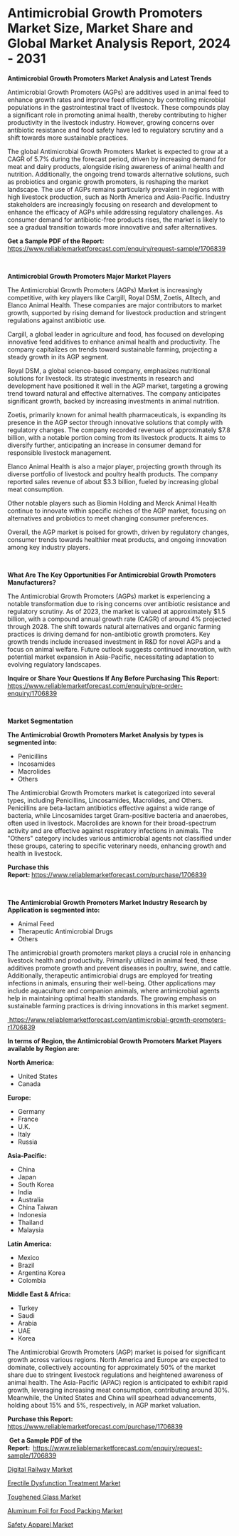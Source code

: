 <p><h1>Antimicrobial Growth Promoters Market Size, Market Share and Global Market Analysis Report, 2024 - 2031</h1></p><p><strong>Antimicrobial Growth Promoters Market Analysis and Latest Trends</strong></p>
<p><p>Antimicrobial Growth Promoters (AGPs) are additives used in animal feed to enhance growth rates and improve feed efficiency by controlling microbial populations in the gastrointestinal tract of livestock. These compounds play a significant role in promoting animal health, thereby contributing to higher productivity in the livestock industry. However, growing concerns over antibiotic resistance and food safety have led to regulatory scrutiny and a shift towards more sustainable practices.</p><p>The global Antimicrobial Growth Promoters Market is expected to grow at a CAGR of 5.7% during the forecast period, driven by increasing demand for meat and dairy products, alongside rising awareness of animal health and nutrition. Additionally, the ongoing trend towards alternative solutions, such as probiotics and organic growth promoters, is reshaping the market landscape. The use of AGPs remains particularly prevalent in regions with high livestock production, such as North America and Asia-Pacific. Industry stakeholders are increasingly focusing on research and development to enhance the efficacy of AGPs while addressing regulatory challenges. As consumer demand for antibiotic-free products rises, the market is likely to see a gradual transition towards more innovative and safer alternatives.</p></p>
<p><strong>Get a Sample PDF of the Report:&nbsp;</strong> <a href="https://www.reliablemarketforecast.com/enquiry/request-sample/1706839?utm_campaign=1130&utm_medium=2&utm_source=Github&utm_content=ia&utm_term=15112024&utm_id=antimicrobial-growth-promoters">https://www.reliablemarketforecast.com/enquiry/request-sample/1706839</a></p>
<p>&nbsp;</p>
<p><strong>Antimicrobial Growth Promoters Major Market Players</strong></p>
<p><p>The Antimicrobial Growth Promoters (AGPs) Market is increasingly competitive, with key players like Cargill, Royal DSM, Zoetis, Alltech, and Elanco Animal Health. These companies are major contributors to market growth, supported by rising demand for livestock production and stringent regulations against antibiotic use.</p><p>Cargill, a global leader in agriculture and food, has focused on developing innovative feed additives to enhance animal health and productivity. The company capitalizes on trends toward sustainable farming, projecting a steady growth in its AGP segment. </p><p>Royal DSM, a global science-based company, emphasizes nutritional solutions for livestock. Its strategic investments in research and development have positioned it well in the AGP market, targeting a growing trend toward natural and effective alternatives. The company anticipates significant growth, backed by increasing investments in animal nutrition.</p><p>Zoetis, primarily known for animal health pharmaceuticals, is expanding its presence in the AGP sector through innovative solutions that comply with regulatory changes. The company recorded revenues of approximately $7.8 billion, with a notable portion coming from its livestock products. It aims to diversify further, anticipating an increase in consumer demand for responsible livestock management.</p><p>Elanco Animal Health is also a major player, projecting growth through its diverse portfolio of livestock and poultry health products. The company reported sales revenue of about $3.3 billion, fueled by increasing global meat consumption.</p><p>Other notable players such as Biomin Holding and Merck Animal Health continue to innovate within specific niches of the AGP market, focusing on alternatives and probiotics to meet changing consumer preferences. </p><p>Overall, the AGP market is poised for growth, driven by regulatory changes, consumer trends towards healthier meat products, and ongoing innovation among key industry players.</p></p>
<p>&nbsp;</p>
<p><strong>What Are The Key Opportunities For Antimicrobial Growth Promoters Manufacturers?</strong></p>
<p><p>The Antimicrobial Growth Promoters (AGPs) market is experiencing a notable transformation due to rising concerns over antibiotic resistance and regulatory scrutiny. As of 2023, the market is valued at approximately $1.5 billion, with a compound annual growth rate (CAGR) of around 4% projected through 2028. The shift towards natural alternatives and organic farming practices is driving demand for non-antibiotic growth promoters. Key growth trends include increased investment in R&D for novel AGPs and a focus on animal welfare. Future outlook suggests continued innovation, with potential market expansion in Asia-Pacific, necessitating adaptation to evolving regulatory landscapes.</p></p>
<p><strong>Inquire or Share Your Questions If Any Before Purchasing This Report:</strong> <a href="https://www.reliablemarketforecast.com/enquiry/pre-order-enquiry/1706839?utm_campaign=1130&utm_medium=2&utm_source=Github&utm_content=ia&utm_term=15112024&utm_id=antimicrobial-growth-promoters">https://www.reliablemarketforecast.com/enquiry/pre-order-enquiry/1706839</a></p>
<p>&nbsp;</p>
<p><strong>Market Segmentation</strong></p>
<p><strong>The Antimicrobial Growth Promoters Market Analysis by types is segmented into:</strong></p>
<p><ul><li>Penicillins</li><li>Incosamides</li><li>Macrolides</li><li>Others</li></ul></p>
<p><p>The Antimicrobial Growth Promoters market is categorized into several types, including Penicillins, Lincosamides, Macrolides, and Others. Penicillins are beta-lactam antibiotics effective against a wide range of bacteria, while Lincosamides target Gram-positive bacteria and anaerobes, often used in livestock. Macrolides are known for their broad-spectrum activity and are effective against respiratory infections in animals. The "Others" category includes various antimicrobial agents not classified under these groups, catering to specific veterinary needs, enhancing growth and health in livestock.</p></p>
<p><strong>Purchase this Report:&nbsp;</strong><a href="https://www.reliablemarketforecast.com/purchase/1706839?utm_campaign=1130&utm_medium=2&utm_source=Github&utm_content=ia&utm_term=15112024&utm_id=antimicrobial-growth-promoters">https://www.reliablemarketforecast.com/purchase/1706839</a></p>
<p>&nbsp;</p>
<p><strong>The Antimicrobial Growth Promoters Market Industry Research by Application is segmented into:</strong></p>
<p><ul><li>Animal Feed</li><li>Therapeutic Antimicrobial Drugs</li><li>Others</li></ul></p>
<p><p>The antimicrobial growth promoters market plays a crucial role in enhancing livestock health and productivity. Primarily utilized in animal feed, these additives promote growth and prevent diseases in poultry, swine, and cattle. Additionally, therapeutic antimicrobial drugs are employed for treating infections in animals, ensuring their well-being. Other applications may include aquaculture and companion animals, where antimicrobial agents help in maintaining optimal health standards. The growing emphasis on sustainable farming practices is driving innovations in this market segment.</p></p>
<p><a href="https://www.reliablemarketforecast.com/antimicrobial-growth-promoters-r1706839?utm_campaign=1130&utm_medium=2&utm_source=Github&utm_content=ia&utm_term=15112024&utm_id=antimicrobial-growth-promoters">&nbsp;https://www.reliablemarketforecast.com/antimicrobial-growth-promoters-r1706839</a></p>
<p><strong>In terms of Region, the Antimicrobial Growth Promoters Market Players available by Region are:</strong></p>
<p>
    <p> <strong> North America: </strong>
        <ul>
            <li>United States</li>
            <li>Canada</li>
        </ul>
        </p> 
    <p> <strong> Europe: </strong>
        <ul>
            <li>Germany</li>
            <li>France</li>
            <li>U.K.</li>
            <li>Italy</li>
            <li>Russia</li>
        </ul>
        </p> 
    <p> <strong> Asia-Pacific: </strong>
        <ul>
            <li>China</li>
            <li>Japan</li>
            <li>South Korea</li>
            <li>India</li>
            <li>Australia</li>
            <li>China Taiwan</li>
            <li>Indonesia</li>
            <li>Thailand</li>
            <li>Malaysia</li>
        </ul>
        </p> 
    <p> <strong> Latin America: </strong>
        <ul>
            <li>Mexico</li>
            <li>Brazil</li>
            <li>Argentina Korea</li>
            <li>Colombia</li>
        </ul>
        </p> 
    <p> <strong> Middle East & Africa: </strong>
        <ul>
            <li>Turkey</li>
            <li>Saudi</li>
            <li>Arabia</li>
            <li>UAE</li>
            <li>Korea</li>
        </ul>
    </p>
    </p>
<p><p>The Antimicrobial Growth Promoters (AGP) market is poised for significant growth across various regions. North America and Europe are expected to dominate, collectively accounting for approximately 50% of the market share due to stringent livestock regulations and heightened awareness of animal health. The Asia-Pacific (APAC) region is anticipated to exhibit rapid growth, leveraging increasing meat consumption, contributing around 30%. Meanwhile, the United States and China will spearhead advancements, holding about 15% and 5%, respectively, in AGP market valuation.</p></p>
<p><strong>Purchase this Report: </strong><a href="https://www.reliablemarketforecast.com/purchase/1706839?utm_campaign=1130&utm_medium=2&utm_source=Github&utm_content=ia&utm_term=15112024&utm_id=antimicrobial-growth-promoters">https://www.reliablemarketforecast.com/purchase/1706839</a></p>
<p>&nbsp;<strong>Get a Sample PDF of the Report:&nbsp;&nbsp;</strong><a href="https://www.reliablemarketforecast.com/enquiry/request-sample/1706839?utm_campaign=1130&utm_medium=2&utm_source=Github&utm_content=ia&utm_term=15112024&utm_id=antimicrobial-growth-promoters">https://www.reliablemarketforecast.com/enquiry/request-sample/1706839</a></p>
<p><strong></strong></p>
<p><p><a href="https://issuu.com/reportprime-2/docs/digital-railway-market-size-2030.pp_88418a2a459762?utm_campaign=1130&utm_medium=2&utm_source=Github&utm_content=ia&utm_term=15112024&utm_id=antimicrobial-growth-promoters">Digital Railway Market</a></p><p><a href="https://issuu.com/reportprime-2/docs/erectile-dysfunction-treatment-mark_baeea1bf54ed2a?utm_campaign=1130&utm_medium=2&utm_source=Github&utm_content=ia&utm_term=15112024&utm_id=antimicrobial-growth-promoters">Erectile Dysfunction Treatment Market</a></p><p><a href="https://github.com/RickHolmes3/Market-Research-Report-List-7/blob/main/toughened-glass-market.md?utm_campaign=1130&utm_medium=2&utm_source=Github&utm_content=ia&utm_term=15112024&utm_id=antimicrobial-growth-promoters">Toughened Glass Market</a></p><p><a href="https://www.linkedin.com/pulse/aluminum-foil-food-packing-market-opportunities-emerging-global-wnllf?utm_campaign=1130&utm_medium=2&utm_source=Github&utm_content=ia&utm_term=15112024&utm_id=antimicrobial-growth-promoters">Aluminum Foil for Food Packing Market</a></p><p><a href="https://www.linkedin.com/pulse/safety-apparel-market-indicators-size-regional-breakdown-player-oobec?utm_campaign=1130&utm_medium=2&utm_source=Github&utm_content=ia&utm_term=15112024&utm_id=antimicrobial-growth-promoters">Safety Apparel Market</a></p></p>